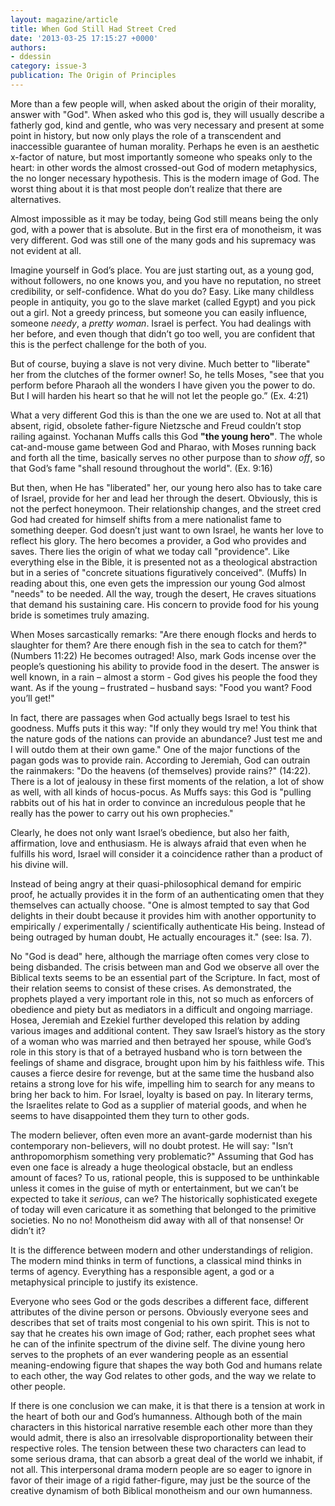 ```yaml
---
layout: magazine/article
title: When God Still Had Street Cred
date: '2013-03-25 17:15:27 +0000'
authors:
- ddessin
category: issue-3
publication: The Origin of Principles
---
```


More than a few people will, when asked about the origin of their morality, answer with "God". When asked who this god is, they will usually describe a fatherly god, kind and gentle, who was very necessary and present at some point in history, but now only plays the role of a transcendent and inaccessible guarantee of human morality. Perhaps he even is an aesthetic x-factor of nature, but most importantly someone who speaks only to the heart: in other words the almost crossed-out God of modern metaphysics, the no longer necessary hypothesis. This is the modern image of God. The worst thing about it is that most people don’t realize that there are alternatives.

Almost impossible as it may be today, being God still means being the only god, with a power that is absolute. But in the first era of monotheism, it was very different. God was still one of the many gods and his supremacy was not evident at all.

Imagine yourself in God’s place. You are just starting out, as a young god, without followers, no one knows you, and you have no reputation, no street credibility, or self-confidence. What do you do? Easy. Like many childless people in antiquity, you go to the slave market (called Egypt) and you pick out a girl. Not a greedy princess, but someone you can easily influence, someone <em>needy</em>, a <em>pretty woman</em>. Israel is perfect. You had dealings with her before, and even though that didn’t go too well, you are confident that this is the perfect challenge for the both of you.

But of course, buying a slave is not very divine. Much better to "liberate" her from the clutches of the former owner! So, he tells Moses, "see that you perform before Pharaoh all the wonders I have given you the power to do. But I will harden his heart so that he will not let the people go.” (Ex. 4:21)

What a very different God this is than the one we are used to. Not at all that absent, rigid, obsolete father-figure Nietzsche and Freud couldn’t stop railing against. Yochanan Muffs calls this God <strong>"the young hero"</strong>. The whole cat-and-mouse game between God and Pharao, with Moses running back and forth all the time, basically serves no other purpose than to <em>show off</em>, so that God’s fame "shall resound throughout the world". (Ex. 9:16)

But then, when He has "liberated" her, our young hero also has to take care of Israel, provide for her and lead her through the desert. Obviously, this is not the perfect honeymoon. Their relationship changes, and the street cred God had created for himself shifts from a mere nationalist fame to something deeper. God doesn’t just want to own Israel, he wants her love to reflect his glory. The hero becomes a provider, a God who provides and saves. There lies the origin of what we today call "providence". Like everything else in the Bible, it is presented not as a theological abstraction but in a series of "concrete situations figuratively conceived".  (Muffs) In reading about this, one even gets the impression our young God almost "needs" to be needed. All the way, trough the desert, He craves situations that demand his sustaining care. His concern to provide food for his young bride is sometimes truly amazing.

When Moses sarcastically remarks: "Are there enough flocks and herds to slaughter for them? Are there enough fish in the sea to catch for them?" (Numbers 11:22) He becomes outraged! Also, mark Gods incense over the people’s questioning his ability to provide food in the desert. The answer is well known, in a rain – almost a storm  - God gives his people the food they want. As if the young – frustrated – husband says: "Food you want? Food you’ll get!"

In fact, there are passages when God actually begs Israel to test his goodness. Muffs puts it this way: "If only they would try me! You think that the nature gods of the nations can provide an abundance? Just test me and I will outdo them at their own game." One of the major functions of the pagan gods was to provide rain. According to Jeremiah, God can outrain the rainmakers: "Do the heavens (of themselves) provide rains?" (14:22). There is a lot of jealousy in these first moments of the relation, a lot of show as well, with all kinds of hocus-pocus. As Muffs says: this God is "pulling rabbits out of his hat in order to convince an incredulous people that he really has the power to carry out his own prophecies."

Clearly, he does not only want Israel’s obedience, but also her faith, affirmation, love and enthusiasm. He is always afraid that even when he fulfills his word, Israel will consider it a coincidence rather than a product of his divine will.

Instead of being angry at their quasi-philosophical demand for empiric proof, he actually provides it in the form of an authenticating omen that they themselves can actually choose. "One is almost tempted to say that God delights in their doubt because it provides him with another opportunity to empirically / experimentally / scientifically authenticate His being. Instead of being outraged by human doubt, He actually encourages it." (see: Isa. 7).

No "God is dead" here, although the marriage often comes very close to being disbanded. The crisis between man and God we observe all over the Biblical texts seems to be an essential part of the Scripture. In fact, most of their relation seems to consist of these crises. As demonstrated, the prophets played a very important role in this, not so much as enforcers of obedience and piety but as mediators in a difficult and ongoing marriage. Hosea, Jeremiah and Ezekiel further developed this relation by adding various images and additional content. They saw Israel’s history as the story of a woman who was married and then betrayed her spouse, while God’s role in this story is that of a betrayed husband who is torn between the feelings of shame and disgrace, brought upon him by his faithless wife. This causes a fierce desire for revenge, but at the same time the husband also retains a strong love for his wife, impelling him to search for any means to bring her back to him.  For Israel, loyalty is based on pay. In literary terms, the Israelites relate to God as a supplier of material goods, and when he seems to have disappointed them they turn to other gods.

The modern believer, often even more an avant-garde modernist than his contemporary non-believers, will no doubt protest. He will say: "Isn’t anthropomorphism something very problematic?" Assuming that God has even one face is already a huge theological obstacle, but an endless amount of faces? To us, rational people, this is supposed to be unthinkable unless it comes in the guise of myth or entertainment, but we can’t be expected to take it <em>serious</em>, can we? The historically sophisticated exegete of today will even caricature it as something that belonged to the primitive societies. No no no! Monotheism did away with all of that nonsense! Or didn’t it?

It is the difference between modern and other understandings of religion. The modern mind thinks in term of functions, a classical mind thinks in terms of agency. Everything has a responsible agent, a god or a metaphysical principle to justify its existence.

Everyone who sees God or the gods describes a different face, different attributes of the divine person or persons. Obviously everyone sees and describes that set of traits most congenial to his own spirit. This is not to say that he creates his own image of God; rather, each prophet sees what he can of the infinite spectrum of the divine self. The divine young hero serves to the prophets of an ever wandering people as an essential meaning-endowing figure that shapes the way both God and humans relate to each other, the way God relates to other gods, and the way we relate to other people.

If there is one conclusion we can make, it is that there is a tension at work in the heart of both our and God’s humanness. Although both of the main characters in this historical narrative resemble each other more than they would admit, there is also an irresolvable disproportionality between their respective roles. The tension between these two characters can lead to some serious drama, that can absorb a great deal of the world we inhabit, if not all. This interpersonal drama modern people are so eager to ignore in favor of their image of a rigid father-figure, may just be the source of the creative dynamism of both Biblical monotheism and our own humanness.